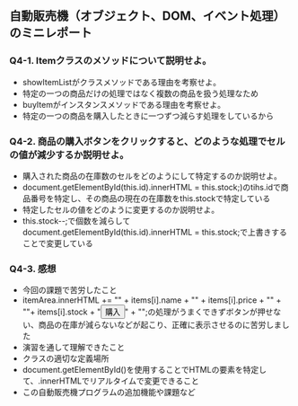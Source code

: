## 自動販売機（オブジェクト、DOM、イベント処理）のミニレポート
### Q4-1. Itemクラスのメソッドについて説明せよ。
* showItemListがクラスメソッドである理由を考察せよ。
* 特定の一つの商品だけの処理ではなく複数の商品を扱う処理なため
* buyItemがインスタンスメソッドである理由を考察せよ。
* 特定の一つの商品を購入したときに一つずつ減らす処理をしているから
### Q4-2. 商品の購入ボタンをクリックすると、どのような処理でセルの値が減少するか説明せよ。
* 購入された商品の在庫数のセルをどのようにして特定するのか説明せよ。
* document.getElementById(this.id).innerHTML = this.stock;)のtihs.idで商品番号を特定し、その商品の現在の在庫数をthis.stockで特定している
* 特定したセルの値をどのように変更するのか説明せよ。
* this.stock--;で個数を減らしてdocument.getElementById(this.id).innerHTML = this.stock;で上書きすることで変更している
### Q4-3. 感想
* 今回の課題で苦労したこと
* itemArea.innerHTML += "<tr><td>" + items[i].name + "</td><td>" + items[i].price + "</td><td>"  + "<td id='" + item_list[i].id + "'>"+ items[i].stock + "<td><button type='button' id = 'button"+item_list[i].id +"'>購入</button>" + "</td></tr>";の処理がうまくできずボタンが押せない、商品の在庫が減らないなどが起こり、正確に表示させるのに苦労しました
* 演習を通して理解できたこと
* クラスの適切な定義場所
* document.getElementById()を使用することでHTMLの要素を特定して、.innerHTMLでリアルタイムで変更できること
* この自動販売機プログラムの追加機能や課題など
